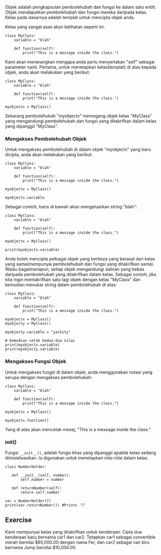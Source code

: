 Objek adalah pengkapsulan pembolehubah dan fungsi ke dalam satu entiti. Objek mendapatkan pembolehubah dan fungsi mereka daripada kelas. Kelas pada dasarnya adalah templat untuk mencipta objek anda.

Kelas yang sangat asas akan kelihatan seperti ini:

    class MyClass:
        variable = "blah"

        def function(self):
            print("This is a message inside the class.")

Kami akan menerangkan mengapa anda perlu menyertakan "self" sebagai parameter nanti. Pertama, untuk menetapkan kelas(templat) di atas kepada objek, anda akan melakukan yang berikut:

    class MyClass:
        variable = "blah"

        def function(self):
            print("This is a message inside the class.")

    myobjectx = MyClass()

Sekarang pembolehubah "myobjectx" memegang objek kelas "MyClass" yang mengandungi pembolehubah dan fungsi yang ditakrifkan dalam kelas yang dipanggil "MyClass".

### Mengakses Pembolehubah Objek

Untuk mengakses pembolehubah di dalam objek "myobjectx" yang baru dicipta, anda akan melakukan yang berikut:

    class MyClass:
        variable = "blah"

        def function(self):
            print("This is a message inside the class.")

    myobjectx = MyClass()

    myobjectx.variable

Sebagai contoh, baris di bawah akan mengeluarkan string "blah":

    class MyClass:
        variable = "blah"

        def function(self):
            print("This is a message inside the class.")

    myobjectx = MyClass()

    print(myobjectx.variable)

Anda boleh mencipta pelbagai objek yang berbeza yang berasal dari kelas yang sama(mempunyai pembolehubah dan fungsi yang ditakrifkan sama). Walau bagaimanapun, setiap objek mengandungi salinan yang bebas daripada pembolehubah yang ditakrifkan dalam kelas. Sebagai contoh, jika kita ingin mentakrifkan satu lagi objek dengan kelas "MyClass" dan kemudian menukar string dalam pembolehubah di atas:

    class MyClass:
        variable = "blah"

        def function(self):
            print("This is a message inside the class.")

    myobjectx = MyClass()
    myobjecty = MyClass()

    myobjecty.variable = "yackity"

    # Kemudian cetak kedua-dua nilai
    print(myobjectx.variable)
    print(myobjecty.variable)

### Mengakses Fungsi Objek

Untuk mengakses fungsi di dalam objek, anda menggunakan notasi yang serupa dengan mengakses pembolehubah:

    class MyClass:
        variable = "blah"

        def function(self):
            print("This is a message inside the class.")

    myobjectx = MyClass()

    myobjectx.function()

Yang di atas akan mencetak mesej, "This is a message inside the class."

### __init__()

Fungsi `__init__()`, adalah fungsi khas yang dipanggil apabila kelas sedang diinisialisasikan. Ia digunakan untuk menetapkan nilai-nilai dalam kelas.

    class NumberHolder:
       
       def __init__(self, number):
           self.number = number
           
       def returnNumber(self):
           return self.number

    var = NumberHolder(7)
    print(var.returnNumber()) #Prints '7'
    
Exercise
--------

Kami mempunyai kelas yang ditakrifkan untuk kenderaan. Cipta dua kenderaan baru bernama car1 dan car2. Tetapkan car1 sebagai convertible merah bernilai $60,000.00 dengan nama Fer, dan car2 sebagai van biru bernama Jump bernilai $10,000.00.